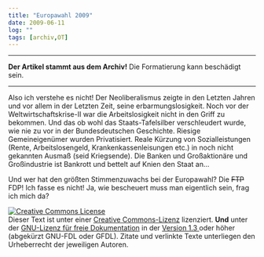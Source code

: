 ```yaml
---
title: "Europawahl 2009"
date: 2009-06-11
log: ""
tags: [archiv,OT]
---
```

<hr><b>Der Artikel stammt aus dem Archiv!</b> Die Formatierung kann beschädigt sein.<hr>

Also ich verstehe es nicht! Der Neoliberalismus zeigte in den Letzten Jahren und vor allem in der Letzten Zeit, seine erbarmungslosigkeit. Noch vor der Weltwirtschaftskrise-II war die Arbeitslosigkeit nicht in den Griff zu bekommen. Und das ob wohl das Staats-Tafelsilber verschleudert wurde, wie nie zu vor in der Bundesdeutschen Geschichte. Riesige Gemeineigenümer wurden Privatisiert. Reale Kürzung von Sozialleistungen (Rente, Arbeitslosengeld, Krankenkassenleisungen etc.) in noch nicht gekannten Ausmaß (seid Kriegsende). Die Banken und Großaktionäre und Großindustrie ist Bankrott und bettelt auf Knien den Staat an...

Und wer hat den größten Stimmenzuwachs bei der Europawahl? Die <s>FTP</s> FDP! Ich fasse es nicht! Ja, wie bescheuert muss man eigentlich sein, frag ich mich da?

<a rel="license" href="http://creativecommons.org/licenses/by-sa/3.0/de/"><img alt="Creative Commons License" style="border-width:0" src="http://i.creativecommons.org/l/by-sa/3.0/de/88x31.png" /></a><br />Dieser <span xmlns:dc="http://purl.org/dc/elements/1.1/" href="http://purl.org/dc/dcmitype/Text" rel="dc:type">Text</span> ist unter einer <a rel="license" href="http://creativecommons.org/licenses/by-sa/3.0/de/">Creative Commons-Lizenz</a> lizenziert. <b>Und</b> unter der <a href="http://de.wikipedia.org/wiki/GFDL">GNU-Lizenz für freie Dokumentation</a> in der <a href="http://www.gnu.org/licenses/fdl-1.3.html">Version 1.3 </a> oder höher (abgekürzt GNU-FDL oder GFDL). Zitate und verlinkte Texte unterliegen den Urheberrecht der jeweiligen Autoren.
